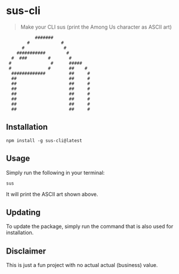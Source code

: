 # sus-cli

> Make your CLI sus (print the Among Us character as ASCII art)

```
           #######
        #            #
      #               #
    ###########        #
  #  ###        #       #
 #               #      #####
 #              #       ##    #
  #############         ##     #
  ##                    ##     #
  ##                    ##     #
  ##                    ##     #
  ##                    ##     #
  ##                    ##     #
  ##                    ##     #
  ##                    ##     #
```

## Installation

```
npm install -g sus-cli@latest
```

## Usage

Simply run the following in your terminal:

```
sus
```

It will print the ASCII art shown above.

## Updating

To update the package, simply run the command that is also used for installation.

## Disclaimer

This is just a fun project with no actual actual (business) value.
